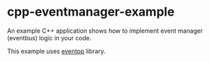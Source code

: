 # cpp-eventmanager-example

An example C++ application shows how to implement event manager (eventbus) logic in your code.

This example uses [eventpp](https://github.com/wqking/eventpp) library.
